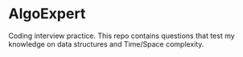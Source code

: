 # AlgoExpert

Coding interview practice. This repo contains questions that test my knowledge on data structures and Time/Space complexity. 
